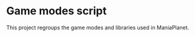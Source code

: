 Game modes script
==========

This project regroups the game modes and libraries used in ManiaPlanet.